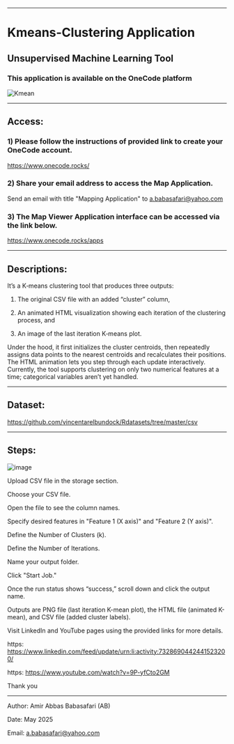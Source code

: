 --------------------------------------------------------------------------------------------------------------------------------------

# Kmeans-Clustering Application
## Unsupervised Machine Learning Tool
### This application is available on the OneCode platform


![Kmean](https://github.com/user-attachments/assets/60c5da25-afda-47ac-a529-81173d9650fb)

--------------------------------------------------------------------------------------------------------------------------------------

## Access:

### 1) Please follow the instructions of provided link to create your OneCode account.
https://www.onecode.rocks/

### 2) Share your email address to access the Map Application.
Send an email with title "Mapping Application" to a.babasafari@yahoo.com

### 3) The Map Viewer Application interface can be accessed via the link below.
https://www.onecode.rocks/apps

--------------------------------------------------------------------------------------------------------------------------------------
## Descriptions:

It’s a K‑means clustering tool that produces three outputs:

1. The original CSV file with an added “cluster” column,

2. An animated HTML visualization showing each iteration of the clustering process, and

3. An image of the last iteration K‑means plot.

Under the hood, it first initializes the cluster centroids, then repeatedly assigns data points to the nearest centroids and recalculates their positions. The HTML animation lets you step through each update interactively. Currently, the tool supports clustering on only two numerical features at a time; categorical variables aren’t yet handled.

--------------------------------------------------------------------------------------------------------------------------------------
## Dataset:

https://github.com/vincentarelbundock/Rdatasets/tree/master/csv

--------------------------------------------------------------------------------------------------------------------------------------
## Steps:

![image](https://github.com/user-attachments/assets/8ce6eb44-012f-4448-8e3a-38d9ac4103bb)


Upload CSV file in the storage section.

Choose your CSV file.

Open the file to see the column names. 

Specify desired features in "Feature 1 (X axis)" and "Feature 2 (Y axis)".

Define the Number of Clusters (k). 

Define the Number of Iterations. 

Name your output folder.

Click "Start Job."

Once the run status shows “success,” scroll down and click the output name.

Outputs are PNG file (last iteration K-mean plot), the HTML file (animated K-mean), and CSV file (added cluster labels).

Visit LinkedIn and YouTube pages using the provided links for more details.

https: https://www.linkedin.com/feed/update/urn:li:activity:7328690442441523200/ 

https: https://www.youtube.com/watch?v=9P-yfCto2GM

Thank you

--------------------------------------------------------------------------------------------------------------------------------------

Author: Amir Abbas Babasafari (AB)

Date: May 2025

Email: a.babasafari@yahoo.com
